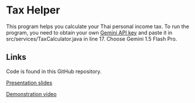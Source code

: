 # Tax Helper
This program helps you calculate your Thai personal income tax.
To run the program, you need to obtain your own [Gemini API key](https://www.merge.dev/blog/gemini-api-key) and paste it in src/services/TaxCalculator.java in line 17. Choose Gemini 1.5 Flash Pro.

## Links
Code is found in this GitHub repository.

[Presentation slides](https://www.canva.com/design/DAGlFqMdHe8/ZtukZ5dEwqPJuR_mVm7wqA/edit?utm_content=DAGlFqMdHe8&utm_campaign=designshare&utm_medium=link2&utm_source=sharebutton)

[Demonstration video](https://youtu.be/7t7woY61ITc)
